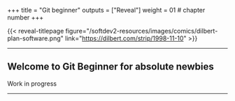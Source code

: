 +++
title = "Git beginner"
outputs = ["Reveal"]
weight = 01 # chapter number
+++

{{< reveal-titlepage figure="/softdev2-resources/images/comics/dilbert-plan-software.png" 
    link="https://dilbert.com/strip/1998-11-10" >}}
  
---

## Welcome to Git Beginner for absolute newbies

Work in progress

---
